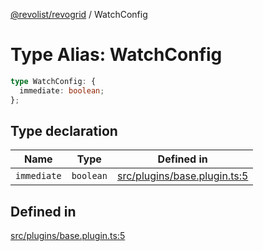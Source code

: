 [@revolist/revogrid](README.md) / WatchConfig

# Type Alias: WatchConfig

```ts
type WatchConfig: {
  immediate: boolean;
};
```

## Type declaration

| Name | Type | Defined in |
| ------ | ------ | ------ |
| `immediate` | `boolean` | [src/plugins/base.plugin.ts:5](https://github.com/revolist/revogrid/blob/7e29dfb64300e0258d5855b03e9cff9116f6c377/src/plugins/base.plugin.ts#L5) |

## Defined in

[src/plugins/base.plugin.ts:5](https://github.com/revolist/revogrid/blob/7e29dfb64300e0258d5855b03e9cff9116f6c377/src/plugins/base.plugin.ts#L5)
